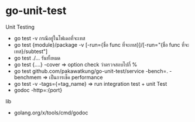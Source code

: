 # go-unit-test
Unit Testing

- go test -v กรณีอยู่ในโฟเดอที่จะเทส
- go test {module}/package -v [-run={ชื่อ func ที่จะเทส}]/[-run="{ชื่อ func ที่จะเทส}/subtest"]
- go test ./... รันทั้งหมด
- go test {....} -cover => option check ว่าตรวจสอบไปกี่ % 
- go test github.com/pakawatkung/go-unit-test/service -bench=. -benchmem => เป็นการเช็ค performance
- go test -v -tags={=tag_name} => run integration test + unit Test
- godoc -http=:{port}


lib
- golang.org/x/tools/cmd/godoc